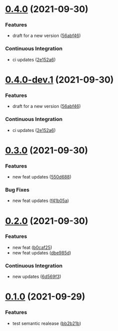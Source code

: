 # [0.4.0](https://github.com/ahmedloai/semantic-release-test/compare/v0.3.0...v0.4.0) (2021-09-30)
### Features
* draft for a new version ([56abf46](https://github.com/ahmedloai/semantic-release-test/commit/56abf467a62f3893afb1c4f9372727fee000dadc))
### Continuous Integration
* ci updates ([2e152a6](https://github.com/ahmedloai/semantic-release-test/commit/2e152a6189cb3ba99227c171e82bb2a52fd4ecc3))

# [0.4.0-dev.1](https://github.com/ahmedloai/semantic-release-test/compare/v0.3.0...v0.4.0-dev.1) (2021-09-30)
### Features
* draft for a new version ([56abf46](https://github.com/ahmedloai/semantic-release-test/commit/56abf467a62f3893afb1c4f9372727fee000dadc))
### Continuous Integration
* ci updates ([2e152a6](https://github.com/ahmedloai/semantic-release-test/commit/2e152a6189cb3ba99227c171e82bb2a52fd4ecc3))

# [0.3.0](https://github.com/ahmedloai/semantic-release-test/compare/v0.2.0...v0.3.0) (2021-09-30)
### Features
* new feat updates ([550d688](https://github.com/ahmedloai/semantic-release-test/commit/550d688e5a6b69c23d64b811cd5ef50f5fbaf72f))
### Bug Fixes
* new feat updates ([f41b05a](https://github.com/ahmedloai/semantic-release-test/commit/f41b05aa779be34496dec186cb61cf150a2e7af4))

# [0.2.0](https://github.com/ahmedloai/semantic-release-test/compare/v0.1.0...v0.2.0) (2021-09-30)
### Features
* new feat ([b0caf25](https://github.com/ahmedloai/semantic-release-test/commit/b0caf250f57c07fb53f26699a97720a0d5363199))
* new feat updates ([dbe985d](https://github.com/ahmedloai/semantic-release-test/commit/dbe985d1394ced745d4cdd979fcfd2cc6dd5c36e))
### Continuous Integration
* new updates ([6d569f3](https://github.com/ahmedloai/semantic-release-test/commit/6d569f33e5d6229b363ffc41845630a9fad87bea))

# [0.1.0](https://github.com/ahmedloai/semantic-release-test/compare/v0.0.0...v0.1.0) (2021-09-29)
### Features
* test semantic realease ([bb2b21b](https://github.com/ahmedloai/semantic-release-test/commit/bb2b21bbc076e874f2afad4da36479363b72cdb9))
